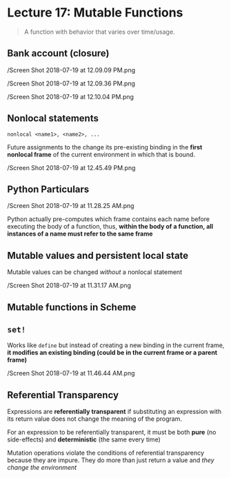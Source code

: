 # Lecture 17: Mutable Functions

> A function with behavior that varies over time/usage.

## Bank account (closure)

/Screen Shot 2018-07-19 at 12.09.09 PM.png

/Screen Shot 2018-07-19 at 12.09.36 PM.png

/Screen Shot 2018-07-19 at 12.10.04 PM.png

## Nonlocal statements

```
nonlocal <name1>, <name2>, ...
```

Future assignments to the <name> change its pre-existing binding in the **first nonlocal frame** of the current environment in which that <name> is bound.

/Screen Shot 2018-07-19 at 12.45.49 PM.png

## Python Particulars

/Screen Shot 2018-07-19 at 11.28.25 AM.png

Python actually pre-computes which frame contains each name before executing the body of a function, thus, **within the body of a function, all instances of a name must refer to the same frame**

## Mutable values and persistent local state

Mutable values can be changed *without* a nonlocal statement

/Screen Shot 2018-07-19 at 11.31.17 AM.png

## Mutable functions in Scheme

## `set!`

Works like `define` but instead of creating a new binding in the current frame, **it modifies an existing binding (could be in the current frame or a parent frame)**

/Screen Shot 2018-07-19 at 11.46.44 AM.png

## Referential Transparency

Expressions are **referentially transparent** if substituting an expression with its return value does not change the meaning of the program.

For an expression to be referentially transparent, it must be both **pure** (no side-effects) and **deterministic** (the same every time)

Mutation operations violate the conditions of referential transparency because they are impure. They do more than just return a value and *they change the environment*